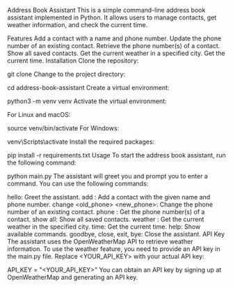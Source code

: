 Address Book Assistant
This is a simple command-line address book assistant implemented in Python. It allows users to manage contacts, get weather information, and check the current time.

Features
Add a contact with a name and phone number.
Update the phone number of an existing contact.
Retrieve the phone number(s) of a contact.
Show all saved contacts.
Get the current weather in a specified city.
Get the current time.
Installation
Clone the repository:

git clone <repository-url>
Change to the project directory:

cd address-book-assistant
Create a virtual environment:

python3 -m venv venv
Activate the virtual environment:

For Linux and macOS:

source venv/bin/activate
For Windows:

venv\Scripts\activate
Install the required packages:

pip install -r requirements.txt
Usage
To start the address book assistant, run the following command:

python main.py
The assistant will greet you and prompt you to enter a command. You can use the following commands:

hello: Greet the assistant.
add <name> <phone>: Add a contact with the given name and phone number.
change <name> <old_phone> <new_phone>: Change the phone number of an existing contact.
phone <name>: Get the phone number(s) of a contact.
show all: Show all saved contacts.
weather <city>: Get the current weather in the specified city.
time: Get the current time.
help: Show available commands.
goodbye, close, exit, bye: Close the assistant.
API Key
The assistant uses the OpenWeatherMap API to retrieve weather information. To use the weather feature, you need to provide an API key in the main.py file. Replace <YOUR_API_KEY> with your actual API key:

API_KEY = "<YOUR_API_KEY>"
You can obtain an API key by signing up at OpenWeatherMap and generating an API key.